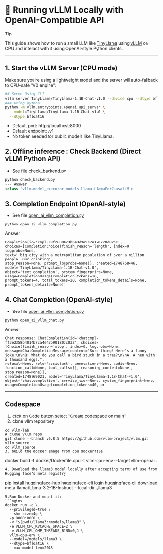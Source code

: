 # 🦙 Running vLLM Locally with OpenAI-Compatible API

>[!TIP]
>This guide shows how to run a small LLM like [TinyLlama](https://huggingface.co/TinyLlama/TinyLlama-1.1B-Chat-v1.0) using [vLLM](https://github.com/vllm-project/vllm) on CPU and interact with it using OpenAI-style Python clients.
>
---

## 1. Start the vLLM Server (CPU mode)

Make sure you’re using a lightweight model and the server will auto-fallback to CPU-safe "V0 engine":

```bash
## Serve Using CLI
vllm server TinyLlama/TinyLlama-1.1B-Chat-v1.0 --device cpu --dtype bfloat16
### Using python 
python -m vllm.entrypoints.openai.api_server \
  --model=TinyLlama/TinyLlama-1.1B-Chat-v1.0 \
  --dtype bfloat16
```
- Default port: http://localhost:8000
- Default endpoint: /v1
- No token needed for public models like TinyLlama.

## 2. Offline inference : Check Backend (Direct vLLM Python API)
- See file [check_backend.py](./check_backend.py)
```python
python check_backend.py
--- Answer
<class 'vllm.model_executor.models.llama.LlamaForCausalLM'>
```

## 3. Completion Endpoint (OpenAI-style)
- See file [open_ai_vllm_completion.py](./open_ai_vllm_completion.py)
```nginx
python open_ai_vllm_completion.py
```
Answer
```nginx
Completion(id='cmpl-99f2688873b643d9a9c7a170778d82bc', 
choices=[CompletionChoice(finish_reason='length', index=0, logprobs=None, 
text=' big city with a metropolitan population of over a million people. Our drinking', 
stop_reason=None, prompt_logprobs=None)], created=1748768446, model='TinyLlama/TinyLlama-1.1B-Chat-v1.0', 
object='text_completion', system_fingerprint=None, usage=CompletionUsage(completion_tokens=16, 
prompt_tokens=4, total_tokens=20, completion_tokens_details=None, prompt_tokens_details=None))
```
## 4. Chat Completion (OpenAI-style)
- See file [open_ai_vllm_completion.py](./open_ai_vllm_chat.py)
```nginx
python open_ai_vllm_chat.py
```
Answer
```nginx
Chat response: ChatCompletion(id='chatcmpl-ff3e2358b4014b7ca4e45b901803c032', choices=[Choice(finish_reason='stop', index=0, logprobs=None, 
message=ChatCompletionMessage(content="Sure thing! Here's a funny joke:\n\nQ: What do you call a bird stuck in a tree?\n\nA: A hen with a thousand eggs.", 
refusal=None, role='assistant', annotations=None, audio=None, function_call=None, tool_calls=[], reasoning_content=None), stop_reason=None)], 
created=1748769021, model='TinyLlama/TinyLlama-1.1B-Chat-v1.0', object='chat.completion', service_tier=None, system_fingerprint=None, 
usage=CompletionUsage(completion_tokens=40, pr
```
---
## Codespace
1. click on Code button select "Create codespace on main"
2. clone vllm repository
```nginx
cd vllm-lab
# clone vllm repo
git clone --branch v0.8.5 https://github.com/vllm-project/vllm.git vllm_source
cd vllm_source
3. build the docker image from cpu dockerfile
```
docker build -f docker/Dockerfile.cpu -t vllm-cpu-env --target vllm-openai .
```
4. Download the llama3 model locally after accepting terms of use from Hugging face's meta registry

```
 pip install huggingface-hub
huggingface-cli login
huggingface-cli download meta-llama/Llama-3.2-1B-Instruct --local-dir ./llama3
```   
5.Run Docker and mount it:
```nginx
docker run -d \
  --privileged=true \
  --shm-size=4g \
  -p 8000:8000 \
  -v "$(pwd)/llama3:/models/llama3" \
  -e VLLM_CPU_KVCACHE_SPACE=2 \
  -e VLLM_CPU_OMP_THREADS_BIND=0,1 \
  vllm-cpu-env \
  --model=/models/llama3 \
  --dtype=bfloat16 \
  --max-model-len=2048
```

